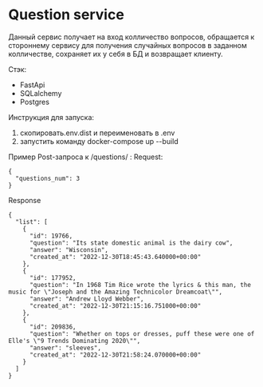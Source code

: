 # Question service
Данный сервис получает на вход колличество вопросов, обращается к стороннему сервису для получения случайных вопросов в заданном колличестве, сохраняет их у себя в БД и возвращает клиенту.

Стэк:
 - FastApi
 - SQLalchemy
 - Postgres

Инструкция для запуска:
1. скопировать.env.dist и переименовать в .env
2. запустить команду docker-compose up --build


Пример Post-запроса к /questions/ :
Request:
```
{
  "questions_num": 3
}
```
Response
```
{
  "list": [
    {
      "id": 19766,
      "question": "Its state domestic animal is the dairy cow",
      "answer": "Wisconsin",
      "created_at": "2022-12-30T18:45:43.640000+00:00"
    },
    {
      "id": 177952,
      "question": "In 1968 Tim Rice wrote the lyrics & this man, the music for \"Joseph and the Amazing Technicolor Dreamcoat\"",
      "answer": "Andrew Lloyd Webber",
      "created_at": "2022-12-30T21:15:16.751000+00:00"
    },
    {
      "id": 209836,
      "question": "Whether on tops or dresses, puff these were one of Elle's \"9 Trends Dominating 2020\"",
      "answer": "sleeves",
      "created_at": "2022-12-30T21:58:24.070000+00:00"
    }
  ]
}

```
